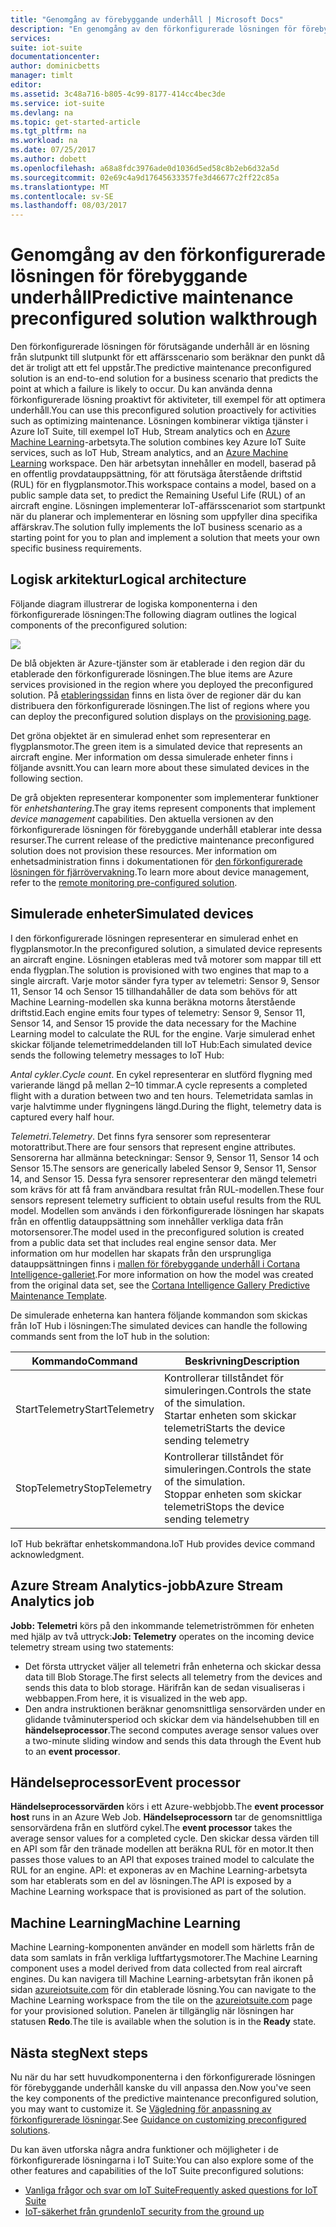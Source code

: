 ```yaml
---
title: "Genomgång av förebyggande underhåll | Microsoft Docs"
description: "En genomgång av den förkonfigurerade lösningen för förebyggande underhåll i Azure IoT."
services: 
suite: iot-suite
documentationcenter: 
author: dominicbetts
manager: timlt
editor: 
ms.assetid: 3c48a716-b805-4c99-8177-414cc4bec3de
ms.service: iot-suite
ms.devlang: na
ms.topic: get-started-article
ms.tgt_pltfrm: na
ms.workload: na
ms.date: 07/25/2017
ms.author: dobett
ms.openlocfilehash: a68a8fdc3976ade0d1036d5ed58c8b2eb6d32a5d
ms.sourcegitcommit: 02e69c4a9d17645633357fe3d46677c2ff22c85a
ms.translationtype: MT
ms.contentlocale: sv-SE
ms.lasthandoff: 08/03/2017
---
```

# <a name="predictive-maintenance-preconfigured-solution-walkthrough"></a><span data-ttu-id="cadc8-103">Genomgång av den förkonfigurerade lösningen för förebyggande underhåll</span><span class="sxs-lookup"><span data-stu-id="cadc8-103">Predictive maintenance preconfigured solution walkthrough</span></span>

<span data-ttu-id="cadc8-104">Den förkonfigurerade lösningen för förutsägande underhåll är en lösning från slutpunkt till slutpunkt för ett affärsscenario som beräknar den punkt då det är troligt att ett fel uppstår.</span><span class="sxs-lookup"><span data-stu-id="cadc8-104">The predictive maintenance preconfigured solution is an end-to-end solution for a business scenario that predicts the point at which a failure is likely to occur.</span></span> <span data-ttu-id="cadc8-105">Du kan använda denna förkonfigurerade lösning proaktivt för aktiviteter, till exempel för att optimera underhåll.</span><span class="sxs-lookup"><span data-stu-id="cadc8-105">You can use this preconfigured solution proactively for activities such as optimizing maintenance.</span></span> <span data-ttu-id="cadc8-106">Lösningen kombinerar viktiga tjänster i Azure IoT Suite, till exempel IoT Hub, Stream analytics och en [Azure Machine Learning][lnk-machine-learning]-arbetsyta.</span><span class="sxs-lookup"><span data-stu-id="cadc8-106">The solution combines key Azure IoT Suite services, such as IoT Hub, Stream analytics, and an [Azure Machine Learning][lnk-machine-learning] workspace.</span></span> <span data-ttu-id="cadc8-107">Den här arbetsytan innehåller en modell, baserad på en offentlig provdatauppsättning, för att förutsäga återstående driftstid (RUL) för en flygplansmotor.</span><span class="sxs-lookup"><span data-stu-id="cadc8-107">This workspace contains a model, based on a public sample data set, to predict the Remaining Useful Life (RUL) of an aircraft engine.</span></span> <span data-ttu-id="cadc8-108">Lösningen implementerar IoT-affärsscenariot som startpunkt när du planerar och implementerar en lösning som uppfyller dina specifika affärskrav.</span><span class="sxs-lookup"><span data-stu-id="cadc8-108">The solution fully implements the IoT business scenario as a starting point for you to plan and implement a solution that meets your own specific business requirements.</span></span>

## <a name="logical-architecture"></a><span data-ttu-id="cadc8-109">Logisk arkitektur</span><span class="sxs-lookup"><span data-stu-id="cadc8-109">Logical architecture</span></span>

<span data-ttu-id="cadc8-110">Följande diagram illustrerar de logiska komponenterna i den förkonfigurerade lösningen:</span><span class="sxs-lookup"><span data-stu-id="cadc8-110">The following diagram outlines the logical components of the preconfigured solution:</span></span>

![][img-architecture]

<span data-ttu-id="cadc8-111">De blå objekten är Azure-tjänster som är etablerade i den region där du etablerade den förkonfigurerade lösningen.</span><span class="sxs-lookup"><span data-stu-id="cadc8-111">The blue items are Azure services provisioned in the region where you deployed the preconfigured solution.</span></span> <span data-ttu-id="cadc8-112">På [etableringssidan][lnk-azureiotsuite] finns en lista över de regioner där du kan distribuera den förkonfigurerade lösningen.</span><span class="sxs-lookup"><span data-stu-id="cadc8-112">The list of regions where you can deploy the preconfigured solution displays on the [provisioning page][lnk-azureiotsuite].</span></span>

<span data-ttu-id="cadc8-113">Det gröna objektet är en simulerad enhet som representerar en flygplansmotor.</span><span class="sxs-lookup"><span data-stu-id="cadc8-113">The green item is a simulated device that represents an aircraft engine.</span></span> <span data-ttu-id="cadc8-114">Mer information om dessa simulerade enheter finns i följande avsnitt.</span><span class="sxs-lookup"><span data-stu-id="cadc8-114">You can learn more about these simulated devices in the following section.</span></span>

<span data-ttu-id="cadc8-115">De grå objekten representerar komponenter som implementerar funktioner för *enhetshantering*.</span><span class="sxs-lookup"><span data-stu-id="cadc8-115">The gray items represent components that implement *device management* capabilities.</span></span> <span data-ttu-id="cadc8-116">Den aktuella versionen av den förkonfigurerade lösningen för förebyggande underhåll etablerar inte dessa resurser.</span><span class="sxs-lookup"><span data-stu-id="cadc8-116">The current release of the predictive maintenance preconfigured solution does not provision these resources.</span></span> <span data-ttu-id="cadc8-117">Mer information om enhetsadministration finns i dokumentationen för [den förkonfigurerade lösningen för fjärrövervakning][lnk-remote-monitoring].</span><span class="sxs-lookup"><span data-stu-id="cadc8-117">To learn more about device management, refer to the [remote monitoring pre-configured solution][lnk-remote-monitoring].</span></span>

## <a name="simulated-devices"></a><span data-ttu-id="cadc8-118">Simulerade enheter</span><span class="sxs-lookup"><span data-stu-id="cadc8-118">Simulated devices</span></span>

<span data-ttu-id="cadc8-119">I den förkonfigurerade lösningen representerar en simulerad enhet en flygplansmotor.</span><span class="sxs-lookup"><span data-stu-id="cadc8-119">In the preconfigured solution, a simulated device represents an aircraft engine.</span></span> <span data-ttu-id="cadc8-120">Lösningen etableras med två motorer som mappar till ett enda flygplan.</span><span class="sxs-lookup"><span data-stu-id="cadc8-120">The solution is provisioned with two engines that map to a single aircraft.</span></span> <span data-ttu-id="cadc8-121">Varje motor sänder fyra typer av telemetri: Sensor 9, Sensor 11, Sensor 14 och Sensor 15 tillhandahåller de data som behövs för att Machine Learning-modellen ska kunna beräkna motorns återstående driftstid.</span><span class="sxs-lookup"><span data-stu-id="cadc8-121">Each engine emits four types of telemetry: Sensor 9, Sensor 11, Sensor 14, and Sensor 15 provide the data necessary for the Machine Learning model to calculate the RUL for the engine.</span></span> <span data-ttu-id="cadc8-122">Varje simulerad enhet skickar följande telemetrimeddelanden till IoT Hub:</span><span class="sxs-lookup"><span data-stu-id="cadc8-122">Each simulated device sends the following telemetry messages to IoT Hub:</span></span>

<span data-ttu-id="cadc8-123">*Antal cykler*.</span><span class="sxs-lookup"><span data-stu-id="cadc8-123">*Cycle count*.</span></span> <span data-ttu-id="cadc8-124">En cykel representerar en slutförd flygning med varierande längd på mellan 2–10 timmar.</span><span class="sxs-lookup"><span data-stu-id="cadc8-124">A cycle represents a completed flight with a duration between two and ten hours.</span></span> <span data-ttu-id="cadc8-125">Telemetridata samlas in varje halvtimme under flygningens längd.</span><span class="sxs-lookup"><span data-stu-id="cadc8-125">During the flight, telemetry data is captured every half hour.</span></span>

<span data-ttu-id="cadc8-126">*Telemetri*.</span><span class="sxs-lookup"><span data-stu-id="cadc8-126">*Telemetry*.</span></span> <span data-ttu-id="cadc8-127">Det finns fyra sensorer som representerar motorattribut.</span><span class="sxs-lookup"><span data-stu-id="cadc8-127">There are four sensors that represent engine attributes.</span></span> <span data-ttu-id="cadc8-128">Sensorerna har allmänna beteckningar: Sensor 9, Sensor 11, Sensor 14 och Sensor 15.</span><span class="sxs-lookup"><span data-stu-id="cadc8-128">The sensors are generically labeled Sensor 9, Sensor 11, Sensor 14, and Sensor 15.</span></span> <span data-ttu-id="cadc8-129">Dessa fyra sensorer representerar den mängd telemetri som krävs för att få fram användbara resultat från RUL-modellen.</span><span class="sxs-lookup"><span data-stu-id="cadc8-129">These four sensors represent telemetry sufficient to obtain useful results from the RUL model.</span></span> <span data-ttu-id="cadc8-130">Modellen som används i den förkonfigurerade lösningen har skapats från en offentlig datauppsättning som innehåller verkliga data från motorsensorer.</span><span class="sxs-lookup"><span data-stu-id="cadc8-130">The model used in the preconfigured solution is created from a public data set that includes real engine sensor data.</span></span> <span data-ttu-id="cadc8-131">Mer information om hur modellen har skapats från den ursprungliga datauppsättningen finns i [mallen för förebyggande underhåll i Cortana Intelligence-galleriet][lnk-cortana-analytics].</span><span class="sxs-lookup"><span data-stu-id="cadc8-131">For more information on how the model was created from the original data set, see the [Cortana Intelligence Gallery Predictive Maintenance Template][lnk-cortana-analytics].</span></span>

<span data-ttu-id="cadc8-132">De simulerade enheterna kan hantera följande kommandon som skickas från IoT Hub i lösningen:</span><span class="sxs-lookup"><span data-stu-id="cadc8-132">The simulated devices can handle the following commands sent from the IoT hub in the solution:</span></span>

| <span data-ttu-id="cadc8-133">Kommando</span><span class="sxs-lookup"><span data-stu-id="cadc8-133">Command</span></span> | <span data-ttu-id="cadc8-134">Beskrivning</span><span class="sxs-lookup"><span data-stu-id="cadc8-134">Description</span></span> |
| --- | --- |
| <span data-ttu-id="cadc8-135">StartTelemetry</span><span class="sxs-lookup"><span data-stu-id="cadc8-135">StartTelemetry</span></span> |<span data-ttu-id="cadc8-136">Kontrollerar tillståndet för simuleringen.</span><span class="sxs-lookup"><span data-stu-id="cadc8-136">Controls the state of the simulation.</span></span><br/><span data-ttu-id="cadc8-137">Startar enheten som skickar telemetri</span><span class="sxs-lookup"><span data-stu-id="cadc8-137">Starts the device sending telemetry</span></span> |
| <span data-ttu-id="cadc8-138">StopTelemetry</span><span class="sxs-lookup"><span data-stu-id="cadc8-138">StopTelemetry</span></span> |<span data-ttu-id="cadc8-139">Kontrollerar tillståndet för simuleringen.</span><span class="sxs-lookup"><span data-stu-id="cadc8-139">Controls the state of the simulation.</span></span><br/><span data-ttu-id="cadc8-140">Stoppar enheten som skickar telemetri</span><span class="sxs-lookup"><span data-stu-id="cadc8-140">Stops the device sending telemetry</span></span> |

<span data-ttu-id="cadc8-141">IoT Hub bekräftar enhetskommandona.</span><span class="sxs-lookup"><span data-stu-id="cadc8-141">IoT Hub provides device command acknowledgment.</span></span>

## <a name="azure-stream-analytics-job"></a><span data-ttu-id="cadc8-142">Azure Stream Analytics-jobb</span><span class="sxs-lookup"><span data-stu-id="cadc8-142">Azure Stream Analytics job</span></span>

<span data-ttu-id="cadc8-143">**Jobb: Telemetri** körs på den inkommande telemetriströmmen för enheten med hjälp av två uttryck:</span><span class="sxs-lookup"><span data-stu-id="cadc8-143">**Job: Telemetry** operates on the incoming device telemetry stream using two statements:</span></span>

* <span data-ttu-id="cadc8-144">Det första uttrycket väljer all telemetri från enheterna och skickar dessa data till Blob Storage.</span><span class="sxs-lookup"><span data-stu-id="cadc8-144">The first selects all telemetry from the devices and sends this data to blob storage.</span></span> <span data-ttu-id="cadc8-145">Härifrån kan de sedan visualiseras i webbappen.</span><span class="sxs-lookup"><span data-stu-id="cadc8-145">From here, it is visualized in the web app.</span></span>
* <span data-ttu-id="cadc8-146">Den andra instruktionen beräknar genomsnittliga sensorvärden under en glidande tvåminutersperiod och skickar dem via händelsehubben till en **händelseprocessor**.</span><span class="sxs-lookup"><span data-stu-id="cadc8-146">The second computes average sensor values over a two-minute sliding window and sends this data through the Event hub to an **event processor**.</span></span>

## <a name="event-processor"></a><span data-ttu-id="cadc8-147">Händelseprocessor</span><span class="sxs-lookup"><span data-stu-id="cadc8-147">Event processor</span></span>
<span data-ttu-id="cadc8-148">**Händelseprocessorvärden** körs i ett Azure-webbjobb.</span><span class="sxs-lookup"><span data-stu-id="cadc8-148">The **event processor host** runs in an Azure Web Job.</span></span> <span data-ttu-id="cadc8-149">**Händelseprocessorn** tar de genomsnittliga sensorvärdena från en slutförd cykel.</span><span class="sxs-lookup"><span data-stu-id="cadc8-149">The **event processor** takes the average sensor values for a completed cycle.</span></span> <span data-ttu-id="cadc8-150">Den skickar dessa värden till en API som får den tränade modellen att beräkna RUL för en motor.</span><span class="sxs-lookup"><span data-stu-id="cadc8-150">It then passes those values to an API that exposes trained model to calculate the RUL for an engine.</span></span> <span data-ttu-id="cadc8-151">API: et exponeras av en Machine Learning-arbetsyta som har etablerats som en del av lösningen.</span><span class="sxs-lookup"><span data-stu-id="cadc8-151">The API is exposed by a Machine Learning workspace that is provisioned as part of the solution.</span></span>

## <a name="machine-learning"></a><span data-ttu-id="cadc8-152">Machine Learning</span><span class="sxs-lookup"><span data-stu-id="cadc8-152">Machine Learning</span></span>
<span data-ttu-id="cadc8-153">Machine Learning-komponenten använder en modell som härletts från de data som samlats in från verkliga luftfartygsmotorer.</span><span class="sxs-lookup"><span data-stu-id="cadc8-153">The Machine Learning component uses a model derived from data collected from real aircraft engines.</span></span> <span data-ttu-id="cadc8-154">Du kan navigera till Machine Learning-arbetsytan från ikonen på sidan [azureiotsuite.com][lnk-azureiotsuite] för din etablerade lösning.</span><span class="sxs-lookup"><span data-stu-id="cadc8-154">You can navigate to the Machine Learning workspace from the tile on the [azureiotsuite.com][lnk-azureiotsuite] page for your provisioned solution.</span></span> <span data-ttu-id="cadc8-155">Panelen är tillgänglig när lösningen har statusen **Redo**.</span><span class="sxs-lookup"><span data-stu-id="cadc8-155">The tile is available when the solution is in the **Ready** state.</span></span>


## <a name="next-steps"></a><span data-ttu-id="cadc8-156">Nästa steg</span><span class="sxs-lookup"><span data-stu-id="cadc8-156">Next steps</span></span>
<span data-ttu-id="cadc8-157">Nu när du har sett huvudkomponenterna i den förkonfigurerade lösningen för förebyggande underhåll kanske du vill anpassa den.</span><span class="sxs-lookup"><span data-stu-id="cadc8-157">Now you've seen the key components of the predictive maintenance preconfigured solution, you may want to customize it.</span></span> <span data-ttu-id="cadc8-158">Se [Vägledning för anpassning av förkonfigurerade lösningar][lnk-customize].</span><span class="sxs-lookup"><span data-stu-id="cadc8-158">See [Guidance on customizing preconfigured solutions][lnk-customize].</span></span>

<span data-ttu-id="cadc8-159">Du kan även utforska några andra funktioner och möjligheter i de förkonfigurerade lösningarna i IoT Suite:</span><span class="sxs-lookup"><span data-stu-id="cadc8-159">You can also explore some of the other features and capabilities of the IoT Suite preconfigured solutions:</span></span>

* <span data-ttu-id="cadc8-160">[Vanliga frågor och svar om IoT Suite][lnk-faq]</span><span class="sxs-lookup"><span data-stu-id="cadc8-160">[Frequently asked questions for IoT Suite][lnk-faq]</span></span>
* <span data-ttu-id="cadc8-161">[IoT-säkerhet från grunden][lnk-security-groundup]</span><span class="sxs-lookup"><span data-stu-id="cadc8-161">[IoT security from the ground up][lnk-security-groundup]</span></span>

[img-architecture]: media/iot-suite-predictive-walkthrough/architecture.png

[lnk-remote-monitoring]: iot-suite-remote-monitoring-sample-walkthrough.md
[lnk-cortana-analytics]: http://gallery.cortanaintelligence.com/Collection/Predictive-Maintenance-Template-3
[lnk-azureiotsuite]: https://www.azureiotsuite.com/
[lnk-customize]: iot-suite-guidance-on-customizing-preconfigured-solutions.md
[lnk-faq]: iot-suite-faq.md
[lnk-security-groundup]: securing-iot-ground-up.md
[lnk-machine-learning]: https://azure.microsoft.com/services/machine-learning/